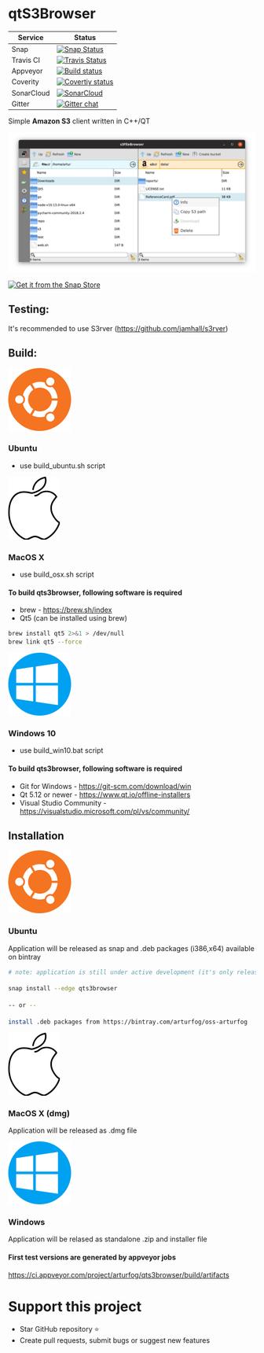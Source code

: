 # qtS3Browser
| Service | Status                                         |
| ------- | ---------------------------------------------- |
| Snap | [![Snap Status](https://build.snapcraft.io/badge/arturfog/qtS3Browser.svg)](https://build.snapcraft.io/user/arturfog/qtS3Browser) |
| Travis CI | [![Travis Status](https://travis-ci.org/arturfog/qtS3Browser.svg?branch=master)](https://travis-ci.org/arturfog/qtS3Browser#) |
| Appveyor | [![Build status](https://ci.appveyor.com/api/projects/status/niv2eo6816w73tp9?svg=true)](https://ci.appveyor.com/project/arturfog/qts3browser) |
| Coverity | [![Covertiy status](https://scan.coverity.com/projects/16944/badge.svg)](https://scan.coverity.com/projects/arturfog-qts3browser) |
| SonarCloud | [![SonarCloud](https://sonarcloud.io/api/project_badges/measure?project=arturfog_qtS3Browser&metric=alert_status)](https://sonarcloud.io/dashboard?id=arturfog_qtS3Browser) |
| Gitter | [![Gitter chat](https://badges.gitter.im/gitterHQ/gitter.png)](https://gitter.im/qtS3Browser/community) |

Simple **Amazon S3** client written in C++/QT

![Main Window](https://github.com/arturfog/qtS3Browser/raw/master/assets/app_main.png)

[![Get it from the Snap Store](https://snapcraft.io/static/images/badges/en/snap-store-black.svg)](https://snapcraft.io/qts3browser)

## Testing:

It's recommended to use S3rver (https://github.com/jamhall/s3rver)

## Build:

![ubuntu](https://github.com/arturfog/qtS3Browser/raw/master/assets/128_ubuntu_icon.png)
### Ubuntu
- use build_ubuntu.sh script

![osx](https://github.com/arturfog/qtS3Browser/raw/master/assets/128_osx_icon.png)
### MacOS X 
- use build_osx.sh script
#### To build qts3browser, following software is required
- brew - https://brew.sh/index
- Qt5 (can be installed using brew)
```sh
brew install qt5 2>&1 > /dev/null
brew link qt5 --force
```

![windows10](https://github.com/arturfog/qtS3Browser/raw/master/assets/128_win10_icon.png)
### Windows 10
- use build_win10.bat script
#### To build qts3browser, following software is required
- Git for Windows - https://git-scm.com/download/win
- Qt 5.12 or newer - https://www.qt.io/offline-installers
- Visual Studio Community - https://visualstudio.microsoft.com/pl/vs/community/

## Installation

![ubuntu](https://github.com/arturfog/qtS3Browser/raw/master/assets/128_ubuntu_icon.png)
### Ubuntu
Application will be released as snap and .deb packages (i386,x64) available on bintray
```sh
# note: application is still under active development (it's only released in experimental 'edge' channel)

snap install --edge qts3browser

-- or --

install .deb packages from https://bintray.com/arturfog/oss-arturfog
```

![osx](https://github.com/arturfog/qtS3Browser/raw/master/assets/128_osx_icon.png)
### MacOS X (dmg)
Application will be released as .dmg file

![windows10](https://github.com/arturfog/qtS3Browser/raw/master/assets/128_win10_icon.png)
### Windows
Application will be relased as standalone .zip and installer file

#### First test versions are generated by appveyor jobs

https://ci.appveyor.com/project/arturfog/qts3browser/build/artifacts

# Support this project
- Star GitHub repository :star:
- Create pull requests, submit bugs or suggest new features
